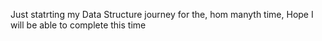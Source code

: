 Just statrting my Data Structure journey for the, hom manyth time, Hope I will be able to complete this time